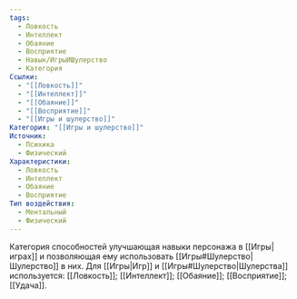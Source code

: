 ```yaml
---
tags:
  - Ловкость
  - Интеллект
  - Обаяние
  - Восприятие
  - Навык/ИгрыИШулерство
  - Категория
Ссылки:
  - "[[Ловкость]]"
  - "[[Интеллект]]"
  - "[[Обаяние]]"
  - "[[Восприятие]]"
  - "[[Игры и шулерство]]"
Категория: "[[Игры и шулерство]]"
Источник:
  - Психика
  - Физический
Характеристики:
  - Ловкость
  - Интеллект
  - Обаяние
  - Восприятие
Тип воздействия:
  - Ментальный
  - Физический
---
```

Категория способностей улучшающая навыки персонажа в [[Игры|играх]] и позволяющая ему использовать [[Игры#Шулерство|Шулерство]] в них. Для [[Игры|Игр]] и [[Игры#Шулерство|Шулерства]] используется: [[Ловкость]]; [[Интеллект]]; [[Обаяние]]; [[Восприятие]]; [[Удача]]. 